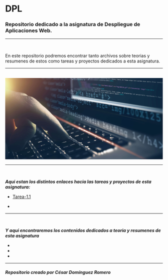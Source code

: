 # DPL

### Repositorio dedicado a la asignatura de Despliegue de Aplicaciones Web.

---

<br>

En este repositorio podremos encontrar tanto archivos sobre teorias y resumenes de estos como tareas y proyectos dedicados a esta asignatura.

---

<br>

<img src="https://github.com/Cesardrom/2-DAW/blob/9b9d7a6c89475fecf8de138d2dfb42fc5ad6eff5/DEW/img/AdobeStock_126016889apaisado.jpg">

---

<br>

***Aqui estan los distintos enlaces hacia las tareas y proyectos de esta asignatura:***

- [Tarea-1.1](https://github.com/Cesardrom/2-DAW/blob/fd49bd3b06cc2fa9ae80afb4dfb6f318fe0162d1/DPL/Tareas%20y%20Proyectos/Tarea%201.1/Tarea1_1.md)

- 

---

<br>

***Y aqui encontraremos los contenidos dedicados a teoria y resumenes de esta asignatura***

- 

- 

- 

---

##### Repositorio creado por César Domínguez Romero